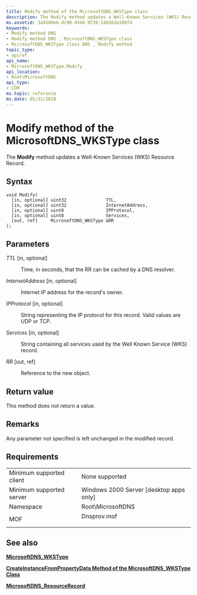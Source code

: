 ```yaml
---
title: Modify method of the MicrosoftDNS_WKSType class
description: The Modify method updates a Well-Known Services (WKS) Resource Record.
ms.assetid: 3a9100eb-dc90-45bb-9739-14026da100fd
keywords:
- Modify method DNS
- Modify method DNS , MicrosoftDNS_WKSType class
- MicrosoftDNS_WKSType class DNS , Modify method
topic_type:
- apiref
api_name:
- MicrosoftDNS_WKSType.Modify
api_location:
- Root\MicrosoftDNS
api_type:
- COM
ms.topic: reference
ms.date: 05/31/2018
---
```


# Modify method of the MicrosoftDNS\_WKSType class

The **Modify** method updates a Well-Known Services (WKS) Resource Record.

## Syntax


```mof
void Modify(
  [in, optional] uint32               TTL,
  [in, optional] uint32               InternetAddress,
  [in, optional] uint8                IPProtocol,
  [in, optional] uint8                Services,
  [out, ref]     MicrosoftDNS_WKSType &RR
);
```



## Parameters

<dl> <dt>

*TTL* \[in, optional\]
</dt> <dd>

Time, in seconds, that the RR can be cached by a DNS resolver.

</dd> <dt>

*InternetAddress* \[in, optional\]
</dt> <dd>

Internet IP address for the record's owner.

</dd> <dt>

*IPProtocol* \[in, optional\]
</dt> <dd>

String representing the IP protocol for this record. Valid values are UDP or TCP.

</dd> <dt>

*Services* \[in, optional\]
</dt> <dd>

String containing all services used by the Well Known Service (WKS) record.

</dd> <dt>

*RR* \[out, ref\]
</dt> <dd>

Reference to the new object.

</dd> </dl>

## Return value

This method does not return a value.

## Remarks

Any parameter not specified is left unchanged in the modified record.

## Requirements



|                                     |                                                                                        |
|-------------------------------------|----------------------------------------------------------------------------------------|
| Minimum supported client<br/> | None supported<br/>                                                              |
| Minimum supported server<br/> | Windows 2000 Server \[desktop apps only\]<br/>                                   |
| Namespace<br/>                | Root\\MicrosoftDNS<br/>                                                          |
| MOF<br/>                      | <dl> <dt>Dnsprov.mof</dt> </dl> |



## See also

<dl> <dt>

[**MicrosoftDNS\_WKSType**](microsoftdns-wkstype.md)
</dt> <dt>

[**CreateInstanceFromPropertyData Method of the MicrosoftDNS\_WKSType Class**](microsoftdns-wkstype-createinstancefrompropertydata.md)
</dt> <dt>

[**MicrosoftDNS\_ResourceRecord**](microsoftdns-resourcerecord.md)
</dt> </dl>

 

 






